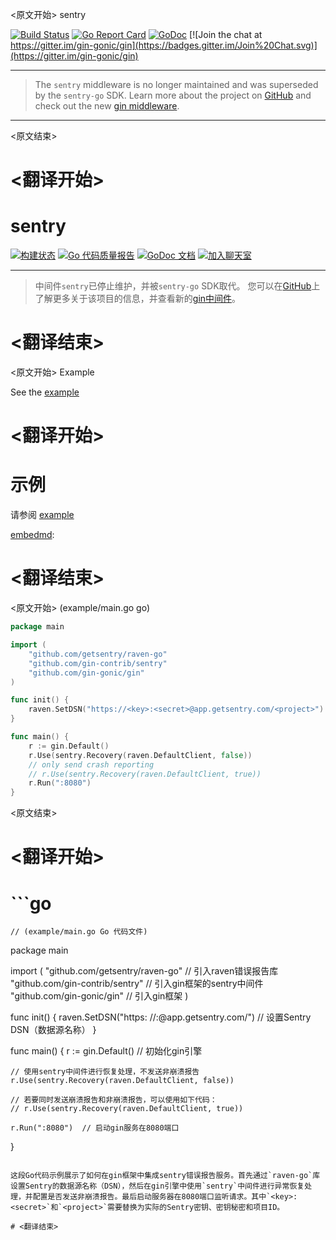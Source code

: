 
<原文开始>
sentry

[![Build Status](https://travis-ci.org/gin-contrib/sentry.svg?branch=master)](https://travis-ci.org/gin-contrib/sentry)
[![Go Report Card](https://goreportcard.com/badge/github.com/gin-contrib/sentry)](https://goreportcard.com/report/github.com/gin-contrib/sentry)
[![GoDoc](https://godoc.org/github.com/gin-contrib/sentry?status.svg)](https://godoc.org/github.com/gin-contrib/sentry)
[![Join the chat at https://gitter.im/gin-gonic/gin](https://badges.gitter.im/Join%20Chat.svg)](https://gitter.im/gin-gonic/gin)

---

> The `sentry` middleware is no longer maintained and was superseded by the `sentry-go` SDK.
> Learn more about the project on [GitHub](https://github.com/getsentry/sentry-go) and check out the new [gin middleware](https://github.com/getsentry/sentry-go/tree/master/gin).

---


<原文结束>

# <翻译开始>
# sentry

[![构建状态](https://travis-ci.org/gin-contrib/sentry.svg?branch=master)](https://travis-ci.org/gin-contrib/sentry)
[![Go 代码质量报告](https://goreportcard.com/badge/github.com/gin-contrib/sentry)](https://goreportcard.com/report/github.com/gin-contrib/sentry)
[![GoDoc 文档](https://godoc.org/github.com/gin-contrib/sentry?status.svg)](https://godoc.org/github.com/gin-contrib/sentry)
[![加入聊天室](https://badges.gitter.im/Join%20Chat.svg)](https://gitter.im/gin-gonic/gin)

---

> 中间件`sentry`已停止维护，并被`sentry-go` SDK取代。
> 您可以在[GitHub](https://github.com/getsentry/sentry-go)上了解更多关于该项目的信息，并查看新的[gin中间件](https://github.com/getsentry/sentry-go/tree/master/gin)。

# <翻译结束>


<原文开始>
Example

See the [example](example/main.go)

[embedmd]:
<原文结束>

# <翻译开始>
# 示例

请参阅 [example](example/main.go)

[embedmd]:

# <翻译结束>


<原文开始>
(example/main.go go)
```go
package main

import (
	"github.com/getsentry/raven-go"
	"github.com/gin-contrib/sentry"
	"github.com/gin-gonic/gin"
)

func init() {
	raven.SetDSN("https://<key>:<secret>@app.getsentry.com/<project>")
}

func main() {
	r := gin.Default()
	r.Use(sentry.Recovery(raven.DefaultClient, false))
	// only send crash reporting
	// r.Use(sentry.Recovery(raven.DefaultClient, true))
	r.Run(":8080")
}
```

<原文结束>

# <翻译开始>
# ```go
	// (example/main.go Go 代码文件)

package main

import (
    "github.com/getsentry/raven-go" 	// 引入raven错误报告库
    "github.com/gin-contrib/sentry"  	// 引入gin框架的sentry中间件
    "github.com/gin-gonic/gin"       	// 引入gin框架
)

func init() {
    raven.SetDSN("https:	//<key>:<secret>@app.getsentry.com/<project>") 	// 设置Sentry DSN（数据源名称）
}

func main() {
    r := gin.Default() 	// 初始化gin引擎

	// 使用sentry中间件进行恢复处理，不发送非崩溃报告
    r.Use(sentry.Recovery(raven.DefaultClient, false))

	// 若要同时发送崩溃报告和非崩溃报告，可以使用如下代码：
	// r.Use(sentry.Recovery(raven.DefaultClient, true))

    r.Run(":8080") 	// 启动gin服务在8080端口
}
```

这段Go代码示例展示了如何在gin框架中集成sentry错误报告服务。首先通过`raven-go`库设置Sentry的数据源名称（DSN），然后在gin引擎中使用`sentry`中间件进行异常恢复处理，并配置是否发送非崩溃报告。最后启动服务器在8080端口监听请求。其中`<key>:<secret>`和`<project>`需要替换为实际的Sentry密钥、密钥秘密和项目ID。

# <翻译结束>

